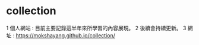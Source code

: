 # collection
1 個人網站 : 目前主要記錄這半年來所學習的內容展現。
2 後續會持續更新。
3 網址 : https://mokshayang.github.io/collection/
